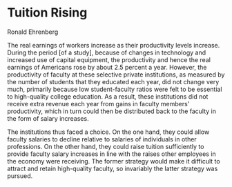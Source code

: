 # Tuition Rising

Ronald Ehrenberg 

The real earnings of workers increase as their productivity levels
increase. During the period [of a study], because of changes in
technology and increased use of capital equipment, the productivity
and hence the real earnings of Americans rose by about 2.5 percent a
year. However, the productivity of faculty at these selective private
institutions, as measured by the number of students that they educated
each year, did not change very much, primarily because low
student-faculty ratios were felt to be essential to high-quality
college education. As a result, these institutions did not receive
extra revenue each year from gains in faculty members’ productivity,
which in turn could then be distributed back to the faculty in the
form of salary increases.

The institutions thus faced a choice. On the one hand, they could
allow faculty salaries to decline relative to salaries of individuals
in other professions. On the other hand, they could raise tuition
sufficiently to provide faculty salary increases in line with the
raises other employees in the economy were receiving. The former
strategy would make it difficult to attract and retain high-quality
faculty, so invariably the latter strategy was pursued.


